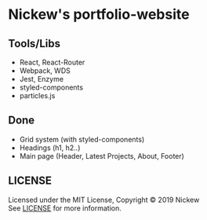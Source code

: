 # Nickew's portfolio-website

Tools/Libs
-----
* React, React-Router
* Webpack, WDS
* Jest, Enzyme
* styled-components
* particles.js

Done
-----
* Grid system (with styled-components)
* Headings (h1, h2..)
* Main page (Header, Latest Projects, About, Footer)

LICENSE
-----
Licensed under the MIT License, Copyright © 2019 Nickew  
See [LICENSE](https://github.com/Nickew/nickew.github.io/blob/dev/LICENSE) for more information.